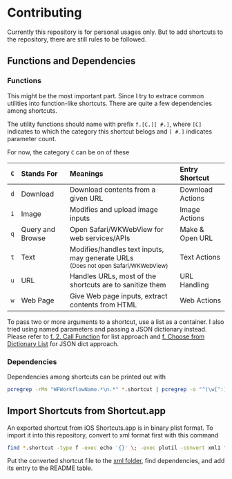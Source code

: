 # Contributing

Currently this repository is for personal usages only.
But to add shortcuts to the repository, there are still rules to be followed.


## Functions and Dependencies
### Functions

This might be the most important part.
Since I try to extrace common utilities into function-like shortcuts.
There are quite a few dependencies among shortcuts.

The utility functions should name with prefix `f.[C.][ #.]`, where `[C]` indicates
to which the category this shortcut belogs and `[ #.]` indicates parameter count.

For now, the category `C` can be on of these

| `C` | Stands For | Meanings | Entry Shortcut |
| :-: | :--------- | :------- | :------------- |
| `d` | Download | Download contents from a given URL | Download Actions |
| `i` | Image | Modifies and upload image inputs | Image Actions |
| `q` | Query and Browse | Open Safari/WKWebView for web services/APIs | Make & Open URL |
| `t` | Text | Modifies/handles text inputs, may generate URLs<br/><sup>(Does not open Safari/WKWebView)</sup> | Text Actions |
| `u` | URL | Handles URLs, most of the shortcuts are to sanitize them | URL Handling |
| `w` | Web Page | Give Web page inputs, extract contents from HTML | Web Actions |

To pass two or more arguments to a shortcut, use a list as a container.
I also tried using named parameters and passing a JSON dictionary instead.
Please refer to [f. 2. Call Function][f-fn] for list approach and
[f. Choose from Dictionary List][f-cdl] for JSON dict approach.



### Dependencies

Dependencies among shortcuts can be printed out with
``` bash
pcregrep -rMn "WFWorkflowName.*\n.*" *.shortcut | pcregrep -o "^(\w[^:]*:\d*:|\s*\<string.*)"
```


## Import Shortcuts from Shortcut.app

An exported shortcut from iOS Shortcuts.app is in binary plist format.
To import it into this repository, convert to xml format first with this command
``` bash
find *.shortcut -type f -exec echo '{}' \; -exec plutil -convert xml1 "{}" \;
```

Put the converted shortcut file to the [xml folder](xml/), find dependencies, and
add its entry to the README table.




[f-fn]: <xml/f.%202.%20Call%20Function.shortcut>
[f-cdl]: <xml/f.%20Choose%20from%20Dictionary%20List.shortcut>
